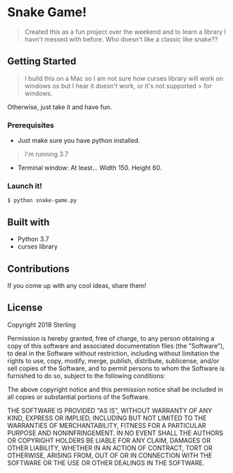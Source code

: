 # Snake Game!

> Created this as a fun project over the weekend and to learn a library I havn't messed with before. 
> Who doesn't like a classic like snake?? 

## Getting Started

> I build this on a Mac so I am not sure how curses library will work on windows os but I hear it doesn't work, or it's not supported > for windows.

Otherwise, just take it and have fun.

### Prerequisites

* Just make sure you have python installed.
> I'm running 3.7
* Terminal window: At least... Width 150. Height 60.

### Launch it!
```
$ python snake-game.py
```

## Built with

* Python 3.7
* curses library

## Contributions

If you come up with any cool ideas, share them!

## License

Copyright 2018 Sterling

Permission is hereby granted, free of charge, to any person obtaining a copy of this software and associated documentation files (the "Software"), to deal in the Software without restriction, including without limitation the rights to use, copy, modify, merge, publish, distribute, sublicense, and/or sell copies of the Software, and to permit persons to whom the Software is furnished to do so, subject to the following conditions:

The above copyright notice and this permission notice shall be included in all copies or substantial portions of the Software.

THE SOFTWARE IS PROVIDED "AS IS", WITHOUT WARRANTY OF ANY KIND, EXPRESS OR IMPLIED, INCLUDING BUT NOT LIMITED TO THE WARRANTIES OF MERCHANTABILITY, FITNESS FOR A PARTICULAR PURPOSE AND NONINFRINGEMENT. IN NO EVENT SHALL THE AUTHORS OR COPYRIGHT HOLDERS BE LIABLE FOR ANY CLAIM, DAMAGES OR OTHER LIABILITY, WHETHER IN AN ACTION OF CONTRACT, TORT OR OTHERWISE, ARISING FROM, OUT OF OR IN CONNECTION WITH THE SOFTWARE OR THE USE OR OTHER DEALINGS IN THE SOFTWARE.